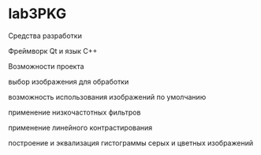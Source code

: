# lab3PKG

Средства разработки

Фреймворк Qt и язык C++

Возможности проекта

выбор изображения для обработки

возможность использования изображений по умолчанию

применение низкочастотных фильтров

применение линейного контрастирования

построение и эквализация гистограммы серых и цветных изображений
